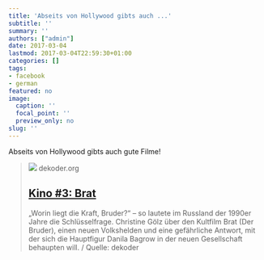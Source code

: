 ```yaml
---
title: 'Abseits von Hollywood gibts auch ...'
subtitle: ''
summary: ''
authors: ["admin"]
date: 2017-03-04
lastmod: 2017-03-04T22:59:30+01:00
categories: []
tags:
- facebook
- german
featured: no
image:
  caption: ''
  focal_point: ''
  preview_only: no
slug: ''
---
```

Abseits von Hollywood gibts auch gute Filme!
> [![](http://www.dekoder.org/sites/default/files/brat_fb.png)](http://www.dekoder.org/de/article/kino-brat-balabanow-bodrow)
> dekoder.org
> ## [Kino #3: Brat](http://www.dekoder.org/de/article/kino-brat-balabanow-bodrow)
>
>„Worin liegt die Kraft, Bruder?“ – so lautete im Russland der 1990er Jahre die Schlüsselfrage. Christine Gölz über den Kultfilm Brat (Der Bruder), einen neuen Volkshelden und eine gefährliche Antwort, mit der sich die Hauptfigur Danila Bagrow in der neuen Gesellschaft behaupten will. / Quelle: dekoder


